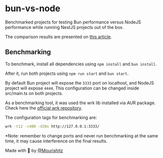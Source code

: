 # bun-vs-node
Benchmarked projects for testing Bun performance versus NodeJS performance while running NestJS projects out of the box.

The comparison results are presented on [this article](https://dev.to/mourishitz/running-nestjs-server-with-bun-4cdl).

## Benchmarking
To benchmark, install all dependencies using `npm install` and `bun install`.

After it, run both projects using `npm run start` and `bun start`.

By default Bun project will expose the `3333` port on localhost, and NodeJS project will expose `4444`.
This configuration can be changed inside src/main.ts on both projects.

As a benchmarking tool, it was used the wrk lib installed via AUR package.
Check here the [official wrk repository](https://github.com/wg/wrk/).

The configuration tags for benchmarking are:

``` bash
wrk -t12 -c400 -d30s http://127.0.0.1:3333/
```
*Note: remember to change ports and never run benchmarking at the same time, it may cause interference on the final results.

Made with 💜 by [@Mourishitz](https://github.com/Mourishitz)
